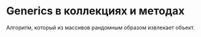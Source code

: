 # Generics в коллекциях и методах

Алгоритм, который из массивов рандомным образом извлекает объект.